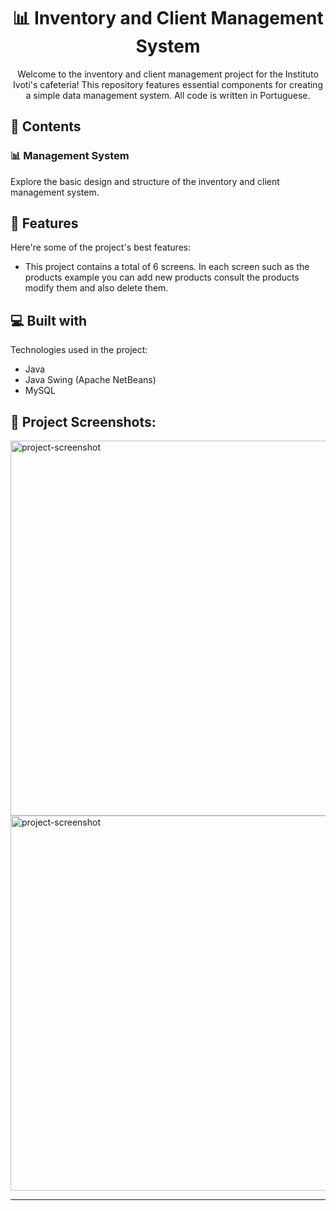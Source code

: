<h1 align="center">📊 Inventory and Client Management System</h1>

<p align="center">Welcome to the inventory and client management project for the Instituto Ivoti's cafeteria! This repository features essential components for creating a simple data management system. All code is written in Portuguese.</p>

## 📂 Contents

### 📊 Management System

Explore the basic design and structure of the inventory and client management system.

<h2>🧐 Features</h2>

Here're some of the project's best features:

*   This project contains a total of 6 screens. In each screen such as the products example you can add new products consult the products modify them and also delete them.

## 💻 Built with

Technologies used in the project:

- Java
- Java Swing (Apache NetBeans)
- MySQL

## 📸 Project Screenshots:

<img src="https://i.imgur.com/mwai0yC.png" alt="project-screenshot" width="800" height="600"/>

<img src="https://i.imgur.com/BxGNRC6.png" alt="project-screenshot" width="800" height="600"/>

---
